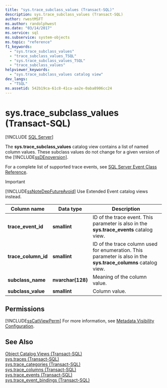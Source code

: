 ```yaml
---
title: "sys.trace_subclass_values (Transact-SQL)"
description: sys.trace_subclass_values (Transact-SQL)
author: rwestMSFT
ms.author: randolphwest
ms.date: "03/14/2017"
ms.service: sql
ms.subservice: system-objects
ms.topic: "reference"
f1_keywords:
  - "sys.trace_subclass_values"
  - "trace_subclass_values_TSQL"
  - "sys.trace_subclass_values_TSQL"
  - "trace_subclass_values"
helpviewer_keywords:
  - "sys.trace_subclass_values catalog view"
dev_langs:
  - "TSQL"
ms.assetid: 542b19ca-61c8-41ca-aa2e-0aba8906cc24
---
```

# sys.trace_subclass_values (Transact-SQL)
[!INCLUDE [SQL Server](../../includes/applies-to-version/sqlserver.md)]

  The **sys.trace_subclass_values** catalog view contains a list of named column values. These subclass values do not change for a given version of the [!INCLUDE[ssDEnoversion](../../includes/ssdenoversion-md.md)].  
  
 For a complete list of supported trace events, see [SQL Server Event Class Reference](../../relational-databases/event-classes/sql-server-event-class-reference.md).  
  
> [!IMPORTANT]  
>  [!INCLUDE[ssNoteDepFutureAvoid](../../includes/ssnotedepfutureavoid-md.md)] Use Extended Event catalog views instead.  
  
|Column name|Data type|Description|  
|-----------------|---------------|-----------------|  
|**trace_event_id**|**smallint**|ID of the trace event. This parameter is also in the **sys.trace_events** catalog view.|  
|**trace_column_id**|**smallint**|ID of the trace column used for enumeration. This parameter is also in the **sys.trace_columns** catalog view.|  
|**subclass_name**|**nvarchar(128)**|Meaning of the column value.|  
|**subclass_value**|**smallint**|Column value.|  
  
## Permissions  
 [!INCLUDE[ssCatViewPerm](../../includes/sscatviewperm-md.md)] For more information, see [Metadata Visibility Configuration](../../relational-databases/security/metadata-visibility-configuration.md).  
  
## See Also  
 [Object Catalog Views &#40;Transact-SQL&#41;](../../relational-databases/system-catalog-views/object-catalog-views-transact-sql.md)   
 [sys.traces &#40;Transact-SQL&#41;](../../relational-databases/system-catalog-views/sys-traces-transact-sql.md)   
 [sys.trace_categories &#40;Transact-SQL&#41;](../../relational-databases/system-catalog-views/sys-trace-categories-transact-sql.md)   
 [sys.trace_columns &#40;Transact-SQL&#41;](../../relational-databases/system-catalog-views/sys-trace-columns-transact-sql.md)   
 [sys.trace_events &#40;Transact-SQL&#41;](../../relational-databases/system-catalog-views/sys-trace-events-transact-sql.md)   
 [sys.trace_event_bindings &#40;Transact-SQL&#41;](../../relational-databases/system-catalog-views/sys-trace-event-bindings-transact-sql.md)  
  
  
